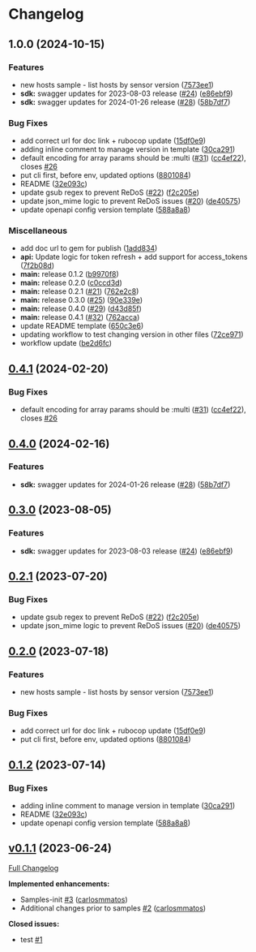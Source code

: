 # Changelog

## 1.0.0 (2024-10-15)


### Features

* new hosts sample - list hosts by sensor version ([7573ee1](https://github.com/snowflake107/repo-3/commit/7573ee114cb1661db113fba443d5b48e2414e792))
* **sdk:** swagger updates for 2023-08-03 release ([#24](https://github.com/snowflake107/repo-3/issues/24)) ([e86ebf9](https://github.com/snowflake107/repo-3/commit/e86ebf99d7a11a9fd7ab4c4b1caad0d5b2ef9b6c))
* **sdk:** swagger updates for 2024-01-26 release ([#28](https://github.com/snowflake107/repo-3/issues/28)) ([58b7df7](https://github.com/snowflake107/repo-3/commit/58b7df7b89c5ac0b601e63bee50958312c643182))


### Bug Fixes

* add correct url for doc link + rubocop update ([15df0e9](https://github.com/snowflake107/repo-3/commit/15df0e9c3e5117dac7739388c13400d5a79262c3))
* adding inline comment to manage version in template ([30ca291](https://github.com/snowflake107/repo-3/commit/30ca29176684978d24b5341abcf4ef5d402aa9d9))
* default encoding for array params should be :multi ([#31](https://github.com/snowflake107/repo-3/issues/31)) ([cc4ef22](https://github.com/snowflake107/repo-3/commit/cc4ef22c24c00f53f025197c456e3b99cf842595)), closes [#26](https://github.com/snowflake107/repo-3/issues/26)
* put cli first, before env, updated options ([8801084](https://github.com/snowflake107/repo-3/commit/880108458a7c7cbb00d21d39a7d8fea6ee3921b6))
* README ([32e093c](https://github.com/snowflake107/repo-3/commit/32e093c0658898ed25c729e2f48d9755e7c8a81c))
* update gsub regex to prevent ReDoS ([#22](https://github.com/snowflake107/repo-3/issues/22)) ([f2c205e](https://github.com/snowflake107/repo-3/commit/f2c205e7251dd82b378789b746959fc349f364fd))
* update json_mime logic to prevent ReDoS issues ([#20](https://github.com/snowflake107/repo-3/issues/20)) ([de40575](https://github.com/snowflake107/repo-3/commit/de4057575b1ef4852bd204b10fe19654fd05da4e))
* update openapi config version template ([588a8a8](https://github.com/snowflake107/repo-3/commit/588a8a85a92b699aec1e9dc3bce3ae638ec0f337))


### Miscellaneous

* add doc url to gem for publish ([1add834](https://github.com/snowflake107/repo-3/commit/1add834136c8528cffb630b25c4cebe58e709ad1))
* **api:** Update logic for token refresh + add support for access_tokens ([7f2b08d](https://github.com/snowflake107/repo-3/commit/7f2b08d0a2f488aa8f326ab369735f36baf3a79c))
* **main:** release 0.1.2 ([b9970f8](https://github.com/snowflake107/repo-3/commit/b9970f8790a18721815d582651822ff59e08a09b))
* **main:** release 0.2.0 ([c0ccd3d](https://github.com/snowflake107/repo-3/commit/c0ccd3d9cdbb4bc50ce27e77230bc26ef434281b))
* **main:** release 0.2.1 ([#21](https://github.com/snowflake107/repo-3/issues/21)) ([762e2c8](https://github.com/snowflake107/repo-3/commit/762e2c858b2e02e83ee3a50f36a20f49197e257f))
* **main:** release 0.3.0 ([#25](https://github.com/snowflake107/repo-3/issues/25)) ([90e339e](https://github.com/snowflake107/repo-3/commit/90e339eecea44e637e78fee86837ba051eb9f1dd))
* **main:** release 0.4.0 ([#29](https://github.com/snowflake107/repo-3/issues/29)) ([d43d85f](https://github.com/snowflake107/repo-3/commit/d43d85f660154ff8dfefd6e3e9585faecb6e3b3a))
* **main:** release 0.4.1 ([#32](https://github.com/snowflake107/repo-3/issues/32)) ([762acca](https://github.com/snowflake107/repo-3/commit/762accad5e14f956a5bd0a872b6c01d84732317b))
* update README template ([650c3e6](https://github.com/snowflake107/repo-3/commit/650c3e6286548eceb5f617b865e67958948a0cc8))
* updating workflow to test changing version in other files ([72ce971](https://github.com/snowflake107/repo-3/commit/72ce9711431d1253c975d6bd8c210f8399e20f15))
* workflow update ([be2d6fc](https://github.com/snowflake107/repo-3/commit/be2d6fcbe1db394e63341e7d80214bb10e6a792c))

## [0.4.1](https://github.com/CrowdStrike/crimson-falcon/compare/v0.4.0...v0.4.1) (2024-02-20)


### Bug Fixes

* default encoding for array params should be :multi ([#31](https://github.com/CrowdStrike/crimson-falcon/issues/31)) ([cc4ef22](https://github.com/CrowdStrike/crimson-falcon/commit/cc4ef22c24c00f53f025197c456e3b99cf842595)), closes [#26](https://github.com/CrowdStrike/crimson-falcon/issues/26)

## [0.4.0](https://github.com/CrowdStrike/crimson-falcon/compare/v0.3.0...v0.4.0) (2024-02-16)


### Features

* **sdk:** swagger updates for 2024-01-26 release ([#28](https://github.com/CrowdStrike/crimson-falcon/issues/28)) ([58b7df7](https://github.com/CrowdStrike/crimson-falcon/commit/58b7df7b89c5ac0b601e63bee50958312c643182))

## [0.3.0](https://github.com/CrowdStrike/crimson-falcon/compare/v0.2.1...v0.3.0) (2023-08-05)


### Features

* **sdk:** swagger updates for 2023-08-03 release ([#24](https://github.com/CrowdStrike/crimson-falcon/issues/24)) ([e86ebf9](https://github.com/CrowdStrike/crimson-falcon/commit/e86ebf99d7a11a9fd7ab4c4b1caad0d5b2ef9b6c))

## [0.2.1](https://github.com/CrowdStrike/crimson-falcon/compare/v0.2.0...v0.2.1) (2023-07-20)


### Bug Fixes

* update gsub regex to prevent ReDoS ([#22](https://github.com/CrowdStrike/crimson-falcon/issues/22)) ([f2c205e](https://github.com/CrowdStrike/crimson-falcon/commit/f2c205e7251dd82b378789b746959fc349f364fd))
* update json_mime logic to prevent ReDoS issues ([#20](https://github.com/CrowdStrike/crimson-falcon/issues/20)) ([de40575](https://github.com/CrowdStrike/crimson-falcon/commit/de4057575b1ef4852bd204b10fe19654fd05da4e))

## [0.2.0](https://github.com/CrowdStrike/crimson-falcon/compare/v0.1.2...v0.2.0) (2023-07-18)


### Features

* new hosts sample - list hosts by sensor version ([7573ee1](https://github.com/CrowdStrike/crimson-falcon/commit/7573ee114cb1661db113fba443d5b48e2414e792))


### Bug Fixes

* add correct url for doc link + rubocop update ([15df0e9](https://github.com/CrowdStrike/crimson-falcon/commit/15df0e9c3e5117dac7739388c13400d5a79262c3))
* put cli first, before env, updated options ([8801084](https://github.com/CrowdStrike/crimson-falcon/commit/880108458a7c7cbb00d21d39a7d8fea6ee3921b6))

## [0.1.2](https://github.com/CrowdStrike/crimson-falcon/compare/v0.1.1...v0.1.2) (2023-07-14)


### Bug Fixes

* adding inline comment to manage version in template ([30ca291](https://github.com/CrowdStrike/crimson-falcon/commit/30ca29176684978d24b5341abcf4ef5d402aa9d9))
* README ([32e093c](https://github.com/CrowdStrike/crimson-falcon/commit/32e093c0658898ed25c729e2f48d9755e7c8a81c))
* update openapi config version template ([588a8a8](https://github.com/CrowdStrike/crimson-falcon/commit/588a8a85a92b699aec1e9dc3bce3ae638ec0f337))

## [v0.1.1](https://github.com/CrowdStrike/crimson-falcon/tree/v0.1.1) (2023-06-24)

[Full Changelog](https://github.com/CrowdStrike/crimson-falcon/compare/b06a0cabc2a773a3f1a5893a3bbd18fd0191618b...v0.1.1)

**Implemented enhancements:**

- Samples-init [\#3](https://github.com/CrowdStrike/crimson-falcon/pull/3) ([carlosmmatos](https://github.com/carlosmmatos))
- Additional changes prior to samples [\#2](https://github.com/CrowdStrike/crimson-falcon/pull/2) ([carlosmmatos](https://github.com/carlosmmatos))

**Closed issues:**

- test [\#1](https://github.com/CrowdStrike/crimson-falcon/issues/1)
